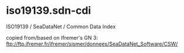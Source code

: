 # iso19139.sdn-cdi
ISO19139 / SeaDataNet / Common Data Index

copied from/based on Ifremer's GN 3: ftp://ftp.ifremer.fr/ifremer/sismer/donnees/SeaDataNet_Software/CSW/
